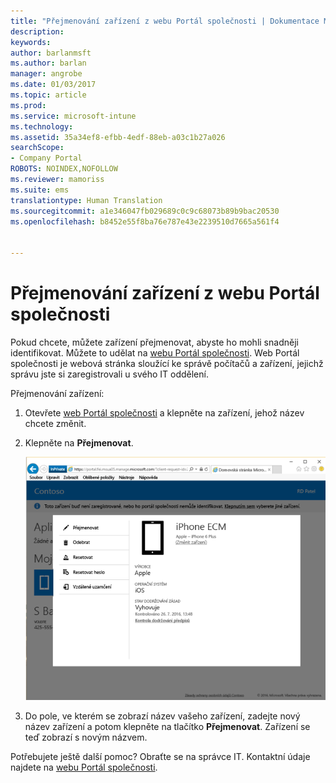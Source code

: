 ```yaml
---
title: "Přejmenování zařízení z webu Portál společnosti | Dokumentace Microsoftu"
description: 
keywords: 
author: barlanmsft
ms.author: barlan
manager: angrobe
ms.date: 01/03/2017
ms.topic: article
ms.prod: 
ms.service: microsoft-intune
ms.technology: 
ms.assetid: 35a34ef8-efbb-4edf-88eb-a03c1b27a026
searchScope:
- Company Portal
ROBOTS: NOINDEX,NOFOLLOW
ms.reviewer: mamoriss
ms.suite: ems
translationtype: Human Translation
ms.sourcegitcommit: a1e346047fb029689c0c9c68073b89b9bac20530
ms.openlocfilehash: b8452e55f8ba76e787e43e2239510d7665a561f4


---
```


# <a name="rename-your-device-from-the-company-portal-website"></a>Přejmenování zařízení z webu Portál společnosti

Pokud chcete, můžete zařízení přejmenovat, abyste ho mohli snadněji identifikovat. Můžete to udělat na [webu Portál společnosti](http://portal.manage.microsoft.com). Web Portál společnosti je webová stránka sloužící ke správě počítačů a zařízení, jejichž správu jste si zaregistrovali u svého IT oddělení.

Přejmenování zařízení:

1.  Otevřete [web Portál společnosti](http://portal.manage.microsoft.com) a klepněte na zařízení, jehož název chcete změnit.

2.  Klepněte na **Přejmenovat**.

    ![rename-device-option-on-company-portal-website](./media/iwp-screen-with-all-options.png)

3.  Do pole, ve kterém se zobrazí název vašeho zařízení, zadejte nový název zařízení a potom klepněte na tlačítko **Přejmenovat**. Zařízení se teď zobrazí s novým názvem.

Potřebujete ještě další pomoc? Obraťte se na správce IT. Kontaktní údaje najdete na [webu Portál společnosti](http://portal.manage.microsoft.com).



<!--HONumber=Jan17_HO1-->


